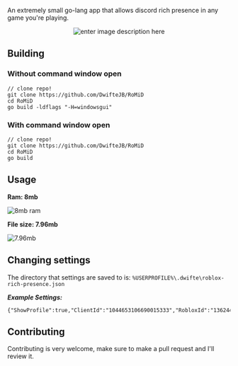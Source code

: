 
An extremely small go-lang app that allows discord rich presence in any game you're playing.

<div align=center>

![enter image description here](https://web-devs-should.go-get-a.life/5NUThJUYb.png)

</div>

## Building


### Without command window open

  

    // clone repo!
    git clone https://github.com/DwifteJB/RoMiD
    cd RoMiD
    go build -ldflags "-H=windowsgui"

  

### With command window open

    // clone repo!
    git clone https://github.com/DwifteJB/RoMiD
    cd RoMiD
    go build

## Usage
**Ram: 8mb**

![8mb ram](https://web-devs-should.go-get-a.life/5NUNSW6z6.png)

**File size: 7.96mb**

![7.96mb](https://web-devs-should.go-get-a.life/5NUOoGjMl.png)



## Changing settings
The directory that settings are saved to is: `%USERPROFILE%\.dwifte\roblox-rich-presence.json`

***Example Settings:***

    {"ShowProfile":true,"ClientId":"1044653106690015333","RobloxId":"136244389"}

## Contributing
Contributing is very welcome, make sure to make a pull request and I'll review it.
